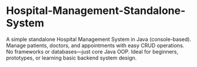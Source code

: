 # Hospital-Management-Standalone-System
A simple standalone Hospital Management System in Java (console-based). Manage patients, doctors, and appointments with easy CRUD operations. No frameworks or databases—just core Java OOP. Ideal for beginners, prototypes, or learning basic backend system design.
